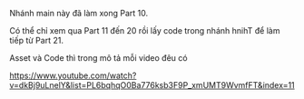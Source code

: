 Nhánh main này đã làm xong Part 10. 

Có thể chỉ xem qua Part 11 đến 20 rồi lấy code trong nhánh hnihT để làm tiếp từ Part 21.

Asset và Code thì trong mô tả mỗi video đêu có

https://www.youtube.com/watch?v=dkBj9uLnelY&list=PL6bqhqO0Ba776ksb3F9P_xmUMT9WvmfFT&index=11

